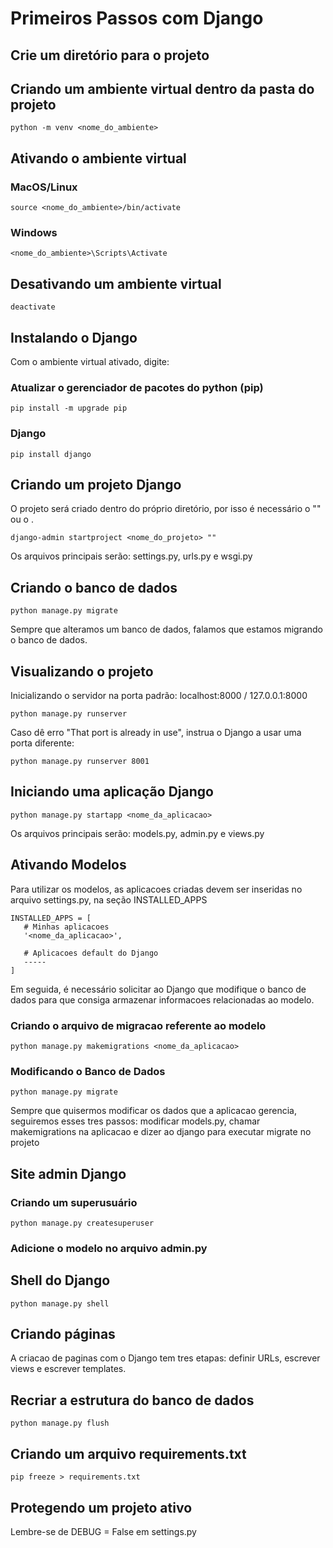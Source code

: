 # Primeiros Passos com Django

## Crie um diretório para o projeto

## Criando um ambiente virtual dentro da pasta do projeto

```````
python -m venv <nome_do_ambiente>
```````

## Ativando o ambiente virtual

### MacOS/Linux

```````
source <nome_do_ambiente>/bin/activate
```````

### Windows

```````
<nome_do_ambiente>\Scripts\Activate
```````

## Desativando um ambiente virtual

```````
deactivate
```````

## Instalando o Django

Com o ambiente virtual ativado, digite:

### Atualizar o gerenciador de pacotes do python (pip)

```````
pip install -m upgrade pip
```````

### Django

```````
pip install django
```````

## Criando um projeto Django

O projeto será criado dentro do próprio diretório, por isso é necessário o "" ou o .

```````
django-admin startproject <nome_do_projeto> ""
```````

Os arquivos principais serão: settings.py, urls.py e wsgi.py

## Criando o banco de dados

```````
python manage.py migrate
```````

Sempre que alteramos um banco de dados, falamos que estamos migrando o banco de dados.

## Visualizando o projeto

Inicializando o servidor na porta padrão: localhost:8000 / 127.0.0.1:8000

```````
python manage.py runserver
```````

Caso dê erro "That port is already in use", instrua o Django a usar uma porta diferente:

```````
python manage.py runserver 8001
```````

## Iniciando uma aplicação Django

```````
python manage.py startapp <nome_da_aplicacao>
```````

Os arquivos principais serão: models.py, admin.py e views.py

## Ativando Modelos

Para utilizar os modelos, as aplicacoes criadas devem ser inseridas no arquivo settings.py, na seção INSTALLED_APPS

```````
INSTALLED_APPS = [
   # Minhas aplicacoes
   '<nome_da_aplicacao>',

   # Aplicacoes default do Django
   -----
]
```````

Em seguida, é necessário solicitar ao Django que modifique o banco de dados para que consiga armazenar informacoes
relacionadas ao modelo.

### Criando o arquivo de migracao referente ao modelo

```````
python manage.py makemigrations <nome_da_aplicacao>
```````

### Modificando o Banco de Dados

```````
python manage.py migrate
```````

Sempre que quisermos modificar os dados que a aplicacao gerencia, seguiremos esses tres passos: modificar models.py,
chamar makemigrations na aplicacao e dizer ao django para executar migrate no projeto

## Site admin Django

### Criando um superusuário

```````
python manage.py createsuperuser
```````

### Adicione o modelo no arquivo admin.py

## Shell do Django

```````
python manage.py shell
```````

## Criando páginas

A criacao de paginas com o Django tem tres etapas: definir URLs, escrever views e escrever templates.

## Recriar a estrutura do banco de dados

````````
python manage.py flush
````````

## Criando um arquivo requirements.txt

````````
pip freeze > requirements.txt
````````

## Protegendo um projeto ativo
 
Lembre-se de DEBUG = False em settings.py